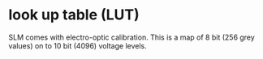 # look up table (LUT)

SLM comes with electro-optic calibration. This is a map of 8 bit (256 grey values) on to 10 bit (4096) voltage levels. 

